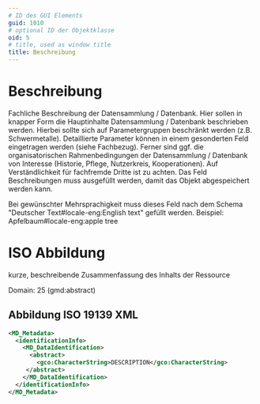```yaml
---
# ID des GUI Elements
guid: 1010
# optional ID der Objektklasse
oid: 5
# title, used as window title
title: Beschreibung
---
```


# Beschreibung

Fachliche Beschreibung der Datensammlung / Datenbank. Hier sollen in knapper Form die Hauptinhalte Datensammlung / Datenbank beschrieben werden. Hierbei sollte sich auf Parametergruppen beschränkt werden (z.B. Schwermetalle). Detaillierte Parameter können in einem gesonderten Feld eingetragen werden (siehe Fachbezug). Ferner sind ggf. die organisatorischen Rahmenbedingungen der Datensammlung / Datenbank von Interesse (Historie, Pflege, Nutzerkreis, Kooperationen). Auf Verständlichkeit für fachfremde Dritte ist zu achten. Das Feld Beschreibungen muss ausgefüllt werden, damit das Objekt abgespeichert werden kann.

Bei gewünschter Mehrsprachigkeit muss dieses Feld nach dem Schema "Deutscher Text#locale-eng:English text" gefüllt werden. Beispiel: Apfelbaum#locale-eng:apple tree

# ISO Abbildung

kurze, beschreibende Zusammenfassung des Inhalts der Ressource

Domain: 25 (gmd:abstract)

## Abbildung ISO 19139 XML

```XML
<MD_Metadata>
  <identificationInfo>
    <MD_DataIdentification>
      <abstract>
        <gco:CharacterString>DESCRIPTION</gco:CharacterString>
     </abstract>
    </MD_DataIdentification>
  </identificationInfo>
</MD_Metadata>
```
